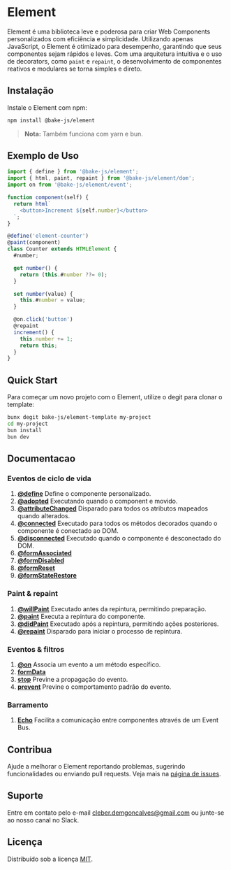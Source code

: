 # Element

Element é uma biblioteca leve e poderosa para criar Web Components personalizados com eficiência e simplicidade. Utilizando apenas JavaScript, o Element é otimizado para desempenho, garantindo que seus componentes sejam rápidos e leves. Com uma arquitetura intuitiva e o uso de decorators, como `paint` e `repaint`, o desenvolvimento de componentes reativos e modulares se torna simples e direto.

## Instalação

Instale o Element com npm:

```bash
npm install @bake-js/element
```

> **Nota:** Também funciona com yarn e bun.

## Exemplo de Uso

```javascript
import { define } from '@bake-js/element';
import { html, paint, repaint } from '@bake-js/element/dom';
import on from '@bake-js/element/event';

function component(self) {
  return html`
    <button>Increment ${self.number}</button>
  `;
}

@define('element-counter')
@paint(component)
class Counter extends HTMLElement {
  #number;

  get number() {
    return (this.#number ??= 0);
  }

  set number(value) {
    this.#number = value;
  }

  @on.click('button')
  @repaint
  increment() {
    this.number += 1;
    return this;
  }
}
```

## Quick Start

Para começar um novo projeto com o Element, utilize o degit para clonar o template:

```bash
bunx degit bake-js/element-template my-project
cd my-project
bun install
bun dev
```

## Documentacao

### Eventos de ciclo de vida

1. **[@define](https://github.com/bake-js/element/blob/main/src/define/README.md)** Define o componente personalizado.
2. **[@adopted](https://github.com/bake-js/element/blob/main/src/adopted/README.md)** Executando quando o component e movido.
3. **[@attributeChanged](https://github.com/bake-js/element/blob/main/src/attributeChanged/README.md)** Disparado para todos os atributos mapeados quando alterados.
4. **[@connected](https://github.com/bake-js/element/blob/main/src/connected/README.md)** Executado para todos os métodos decorados quando o componente é conectado ao DOM.
5. **[@disconnected](https://github.com/bake-js/element/blob/main/src/disconnected/README.md)** Executado quando o componente é desconectado do DOM.
6. **[@formAssociated](https://github.com/bake-js/element/blob/main/src/dom/formAssociated/README.md)**
7. **[@formDisabled](https://github.com/bake-js/element/blob/main/src/dom/formDisabled/README.md)**
8. **[@formReset](https://github.com/bake-js/element/blob/main/src/dom/formReset/README.md)**
9. **[@formStateRestore](https://github.com/bake-js/element/blob/main/src/dom/formStateRestore/README.md)**

### Paint & repaint

1. **[@willPaint](https://github.com/bake-js/element/blob/main/src/dom/willPaint/README.md)** Executado antes da repintura, permitindo preparação.
2. **[@paint](https://github.com/bake-js/element/blob/main/src/dom/paint/README.md)** Executa a repintura do componente.
3. **[@didPaint](https://github.com/bake-js/element/blob/main/src/dom/didPaint/README.md)** Executado após a repintura, permitindo ações posteriores.
4. **[@repaint](https://github.com/bake-js/element/blob/main/src/dom/repaint/README.md)** Disparado para iniciar o processo de repintura.

### Eventos & filtros

1. **[@on](https://github.com/bake-js/element/blob/main/src/event/on/README.md)** Associa um evento a um método específico.
2. **[formData](https://github.com/bake-js/element/blob/main/src/formData/stop/README.md)**
3. **[stop](https://github.com/bake-js/element/blob/main/src/event/stop/README.md)** Previne a propagação do evento.
4. **[prevent](https://github.com/bake-js/element/blob/main/src/event/prevent/README.md)** Previne o comportamento padrão do evento.

### Barramento 

1. **[Echo](https://github.com/bake-js/element/blob/main/src/echo/README.md)** Facilita a comunicação entre componentes através de um Event Bus.

## Contribua

Ajude a melhorar o Element reportando problemas, sugerindo funcionalidades ou enviando pull requests. Veja mais na [página de issues](https://github.com/bake-js/element/issues).

## Suporte

Entre em contato pelo e-mail cleber.demgoncalves@gmail.com ou junte-se ao nosso canal no Slack.

## Licença

Distribuído sob a licença [MIT](https://choosealicense.com/licenses/mit/).
